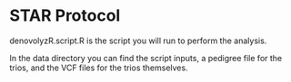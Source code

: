# STAR Protocol

denovolyzR.script.R is the script you will run to perform the analysis.

In the data directory you can find the script inputs, a pedigree file for the trios, and the VCF files for the trios themselves. 
